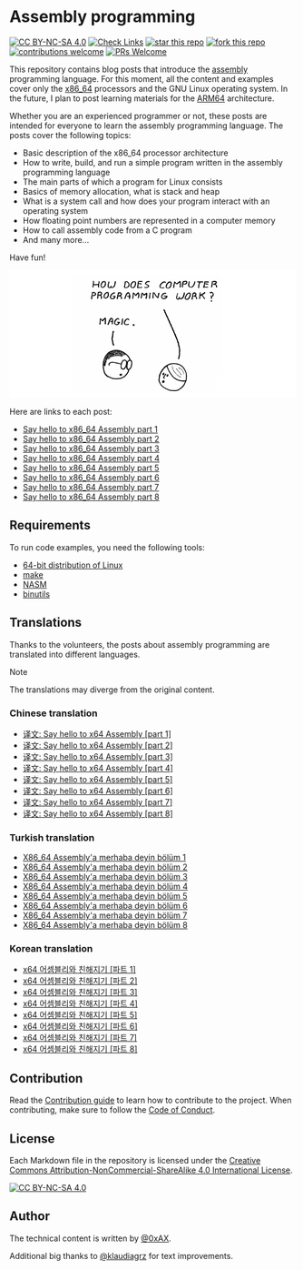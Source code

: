 # Assembly programming

[![CC BY-NC-SA 4.0][cc-by-nc-sa-shield]][cc-by-nc-sa] [![Check Links](https://github.com/0xAX/asm/actions/workflows/link-check.yaml/badge.svg)](https://github.com/0xAX/asm/actions/workflows/link-check.yaml) [![star this repo](https://badgen.net/github/stars/0xAX/asm)](https://github.com/0xAX/asm) [![fork this repo](https://badgen.net/github/forks/0xAX/asm)](https://github.com/0xAX/asm/fork) [![contributions welcome](https://img.shields.io/badge/contributions-welcome-brightgreen.svg?style=flat)](https://github.com/0xAX/asm/issues)  [![PRs Welcome](https://img.shields.io/badge/PRs-welcome-brightgreen.svg?style=flat-square)](https://makeapullrequest.com) 

This repository contains blog posts that introduce the [assembly](https://en.wikipedia.org/wiki/Assembly_language) programming language. For this moment, all the content and examples cover only the [x86_64](https://en.wikipedia.org/wiki/X86-64) processors and the GNU Linux operating system. In the future, I plan to post learning materials for the [ARM64](https://en.wikipedia.org/wiki/AArch64) architecture.

Whether you are an experienced programmer or not, these posts are intended for everyone to learn the assembly programming language. The posts cover the following topics:

- Basic description of the x86_64 processor architecture
- How to write, build, and run a simple program written in the assembly programming language
- The main parts of which a program for Linux consists
- Basics of memory allocation, what is stack and heap
- What is a system call and how does your program interact with an operating system
- How floating point numbers are represented in a computer memory
- How to call assembly code from a C program
- And many more...

Have fun!

![Magic](./content/assets/asm-introduction.png)

Here are links to each post:

  * [Say hello to x86_64 Assembly part 1](https://github.com/0xAX/asm/blob/master/content/asm_1.md)
  * [Say hello to x86_64 Assembly part 2](https://github.com/0xAX/asm/blob/master/content/asm_2.md)
  * [Say hello to x86_64 Assembly part 3](https://github.com/0xAX/asm/blob/master/content/asm_3.md)
  * [Say hello to x86_64 Assembly part 4](https://github.com/0xAX/asm/blob/master/content/asm_4.md)
  * [Say hello to x86_64 Assembly part 5](https://github.com/0xAX/asm/blob/master/content/asm_5.md)
  * [Say hello to x86_64 Assembly part 6](https://github.com/0xAX/asm/blob/master/content/asm_6.md)
  * [Say hello to x86_64 Assembly part 7](https://github.com/0xAX/asm/blob/master/content/asm_7.md)
  * [Say hello to x86_64 Assembly part 8](https://github.com/0xAX/asm/blob/master/content/asm_8.md)

## Requirements

To run code examples, you need the following tools:

- [64-bit distribution of Linux](https://en.wikipedia.org/wiki/Linux_distribution)
- [make](https://www.gnu.org/software/make/)
- [NASM](https://nasm.us/)
- [binutils](https://www.gnu.org/software/binutils/)

## Translations

Thanks to the volunteers, the posts about assembly programming are translated into different languages.

> [!NOTE] 
> The translations may diverge from the original content.

### Chinese translation

  * [译文: Say hello to x64 Assembly [part 1]](https://github.com/time-river/vvl.me/blob/master/source/_posts/translation-Say-hello-to-x64-Assembly-part-1.md)
  * [译文: Say hello to x64 Assembly [part 2]](https://github.com/time-river/vvl.me/blob/master/source/_posts/translation-Say-hello-to-x64-Assembly-part-2.md)
  * [译文: Say hello to x64 Assembly [part 3]](https://github.com/time-river/vvl.me/blob/master/source/_posts/translation-Say-hello-to-x64-Assembly-part-3.md)
  * [译文: Say hello to x64 Assembly [part 4]](https://github.com/time-river/vvl.me/blob/master/source/_posts/translation-Say-hello-to-x64-Assembly-part-4.md)
  * [译文: Say hello to x64 Assembly [part 5]](https://github.com/time-river/vvl.me/blob/master/source/_posts/translation-Say-hello-to-x64-Assembly-part-5.md)
  * [译文: Say hello to x64 Assembly [part 6]](https://github.com/time-river/vvl.me/blob/master/source/_posts/translation-Say-hello-to-x64-Assembly-part-6.md)
  * [译文: Say hello to x64 Assembly [part 7]](https://github.com/time-river/vvl.me/blob/master/source/_posts/translation-Say-hello-to-x64-Assembly-part-7.md)
  * [译文: Say hello to x64 Assembly [part 8]](https://github.com/time-river/vvl.me/blob/master/source/_posts/translation-Say-hello-to-x64-Assembly-part-8.md)

### Turkish translation

  * [X86_64 Assembly'a merhaba deyin bölüm 1](https://github.com/furkanonder/asm/blob/master/bolumler/1.md)
  * [X86_64 Assembly'a merhaba deyin bölüm 2](https://github.com/furkanonder/asm/blob/master/bolumler/2.md)
  * [X86_64 Assembly'a merhaba deyin bölüm 3](https://github.com/furkanonder/asm/blob/master/bolumler/3.md)
  * [X86_64 Assembly'a merhaba deyin bölüm 4](https://github.com/furkanonder/asm/blob/master/bolumler/4.md)
  * [X86_64 Assembly'a merhaba deyin bölüm 5](https://github.com/furkanonder/asm/blob/master/bolumler/5.md)
  * [X86_64 Assembly'a merhaba deyin bölüm 6](https://github.com/furkanonder/asm/blob/master/bolumler/6.md)
  * [X86_64 Assembly'a merhaba deyin bölüm 7](https://github.com/furkanonder/asm/blob/master/bolumler/7.md)
  * [X86_64 Assembly'a merhaba deyin bölüm 8](https://github.com/furkanonder/asm/blob/master/bolumler/8.md)

### Korean translation

  * [x64 어셈블리와 친해지기 [파트 1]](https://github.com/maldron0309/asm/blob/master/ko_doc/post/ko_asm_1.md)
  * [x64 어셈블리와 친해지기 [파트 2]](https://github.com/maldron0309/asm/blob/master/ko_doc/post/ko_asm_2.md)
  * [x64 어셈블리와 친해지기 [파트 3]](https://github.com/maldron0309/asm/blob/master/ko_doc/post/ko_asm_3.md)
  * [x64 어셈블리와 친해지기 [파트 4]](https://github.com/maldron0309/asm/blob/master/ko_doc/post/ko_asm_4.md)
  * [x64 어셈블리와 친해지기 [파트 5]](https://github.com/maldron0309/asm/blob/master/ko_doc/post/ko_asm_5.md)
  * [x64 어셈블리와 친해지기 [파트 6]](https://github.com/maldron0309/asm/blob/master/ko_doc/post/ko_asm_6.md)
  * [x64 어셈블리와 친해지기 [파트 7]](https://github.com/maldron0309/asm/blob/master/ko_doc/post/ko_asm_7.md)
  * [x64 어셈블리와 친해지기 [파트 8]](https://github.com/maldron0309/asm/blob/master/ko_doc/post/ko_asm_8.md)

## Contribution 

Read the [Contribution guide](./CONTRIBUTING.md) to learn how to contribute to the project. When contributing, make sure to follow the [Code of Conduct](./CODE_OF_CONDUCT.md).

## License

Each Markdown file in the repository is licensed under the
[Creative Commons Attribution-NonCommercial-ShareAlike 4.0 International License][cc-by-nc-sa].

[![CC BY-NC-SA 4.0][cc-by-nc-sa-image]][cc-by-nc-sa]

[cc-by-nc-sa]: https://creativecommons.org/licenses/by-nc-sa/4.0/
[cc-by-nc-sa-image]: https://licensebuttons.net/l/by-nc-sa/4.0/88x31.png
[cc-by-nc-sa-shield]: https://img.shields.io/badge/License-CC%20BY--NC--SA%204.0-lightgrey.svg

## Author

The technical content is written by [@0xAX](https://x.com/0xAX).

Additional big thanks to [@klaudiagrz](https://github.com/klaudiagrz) for text improvements.
